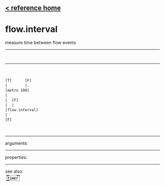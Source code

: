 [< reference home](index.html)
---

# flow.interval


measure time between flow events

---

<br>


---


```


[T]      [F]
|        |.
[metro 100]
|
|  [F]
|  |
[flow.interval]
|
[F]

            
```

---
arguments:


---
properties:


---
see also:<br>
[![timer](img/object_timer.png)](timer.html)
